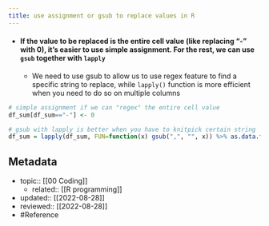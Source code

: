 ```yaml
---
title: use assignment or gsub to replace values in R
---
```


- #### If the value to be replaced is the entire cell value (like replacing “-” with 0), it’s easier to use simple assignment. For the rest, we can use `gsub` together with `lapply`
	- We need to use gsub to allow us to use regex feature to find a specific string to replace, while `lapply()` function is more efficient when you need to do so on multiple columns

```r
# simple assignment if we can "regex" the entire cell value
df_sum[df_sum=="-"] <- 0

# gsub with lapply is better when you have to knitpick certain string
df_sum = lapply(df_sum, FUN=function(x) gsub(",", "", x)) %>% as.data.frame()
```


## Metadata
- topic:: [[00 Coding]]
	- related:: [[R programming]]
- updated:: [[2022-08-28]]
- reviewed:: [[2022-08-28]]
- #Reference 
